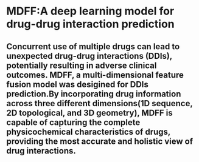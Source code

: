 MDFF:A deep learning model for drug-drug interaction prediction
====
Concurrent use of multiple drugs can lead to unexpected drug-drug interactions (DDIs), potentially resulting in adverse clinical outcomes. MDFF, a multi-dimensional feature fusion model was desigined for DDIs prediction.By incorporating drug information across three different dimensions(1D sequence, 2D topological, and 3D geometry), MDFF is capable of capturing the complete physicochemical characteristics of drugs, providing the most accurate and holistic view of drug interactions.
------
